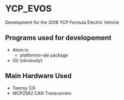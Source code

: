 # YCP_EVOS
Development for the 2018 YCP Formula Electric Vehicle

## Programs used for developement
* Atom.io
  * platformio-ide package
* Git (obviously)

## Main Hardware Used
* Teensy 3.6
* MCP2562 CAN Transceivers
